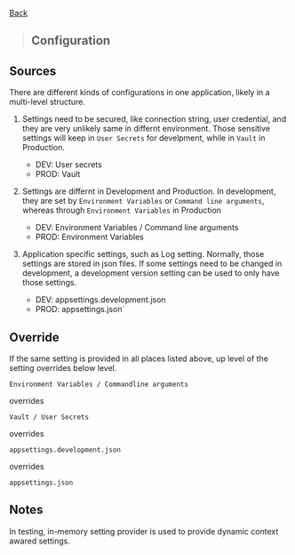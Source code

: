 [Back](../README.md)

> ## Configuration 

## Sources

There are different kinds of configurations in one application, likely in a multi-level structure.


1. Settings need to be secured, like connection string, user credential, and they are very unlikely same in differnt environment. Those sensitive settings will keep in `User Secrets` for develpment, while in `Vault` in Production.  
	* DEV:  User secrets  
	* PROD: Vault
	
2. Settings are differnt in Development and Production. In development, they are set by `Environment Variables` or `Command line arguments`, whereas through `Environment Variables` in Production
	* DEV:  Environment Variables / Command line arguments
	* PROD: Environment Variables

3. Application specific settings, such as Log setting. Normally, those settings are stored in json files. If some settings need to be changed in development, a development version setting can be used to only have those settings.  
	* DEV:  appsettings.development.json
	* PROD: appsettings.json`


## Override

If the same setting is provided in all places listed above, up level of the setting overrides below level.

`Environment Variables / Commandline arguments` 

overrides 

`Vault / User Secrets` 

overrides

`appsettings.development.json`

overrides

`appsettings.json`

## Notes

In testing, in-memory setting provider is used to provide dynamic context awared settings. 